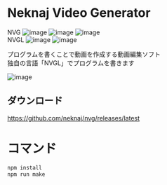 # Neknaj Video Generator

NVG
![image](https://img.shields.io/badge/-Electron-202450.svg?logo=electron&style=popout)
![image](https://img.shields.io/badge/-Javascript-575F0E.svg?logo=javascript&style=popout)
![image](https://img.shields.io/badge/-Node.js-032903.svg?logo=node.js&style=popout)  
NVGL
![image](https://img.shields.io/badge/-Javascript-575F0E.svg?logo=javascript&style=popout)
![image](https://img.shields.io/badge/-Rust-333333.svg?logo=rust&style=popout)


プログラムを書くことで動画を作成する動画編集ソフト  
独自の言語「NVGL」でプログラムを書きます  

![image](https://github.com/neknaj/nvg/assets/79097169/89ffa8bf-1410-403b-a867-af1f6a14bc42)

## ダウンロード
https://github.com/neknaj/nvg/releases/latest

# コマンド
```bash
npm install
npm run make
```
